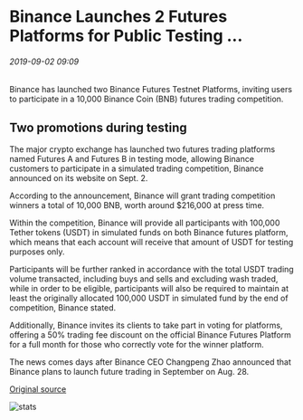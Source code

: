 # Binance Launches 2 Futures Platforms for Public Testing ...

###### 2019-09-02 09:09

Binance has launched two Binance Futures Testnet Platforms, inviting users to participate in a 10,000 Binance Coin (BNB) futures trading competition.

## Two promotions during testing

The major crypto exchange has launched two futures trading platforms named Futures A and Futures B in testing mode, allowing Binance customers to participate in a simulated trading competition, Binance announced on its website on Sept. 2.

According to the announcement, Binance will grant trading competition winners a total of 10,000 BNB, worth around $216,000 at press time.

Within the competition, Binance will provide all participants with 100,000 Tether tokens (USDT) in simulated funds on both Binance futures platform, which means that each account will receive that amount of USDT for testing purposes only.

Participants will be further ranked in accordance with the total USDT trading volume transacted, including buys and sells and excluding wash traded, while in order to be eligible, participants will also be required to maintain at least the originally allocated 100,000 USDT in simulated fund by the end of competition, Binance stated.

Additionally, Binance invites its clients to take part in voting for platforms, offering a 50% trading fee discount on the official Binance Futures Platform for a full month for those who correctly vote for the winner platform.

The news comes days after Binance CEO Changpeng Zhao announced that Binance plans to launch future trading in September on Aug. 28.

[Original source](https://cointelegraph.com/news/binance-launches-2-futures-platforms-for-public-testing)

![stats](https://c.statcounter.com/11760860/0/a89fa40b/1/ "stats")